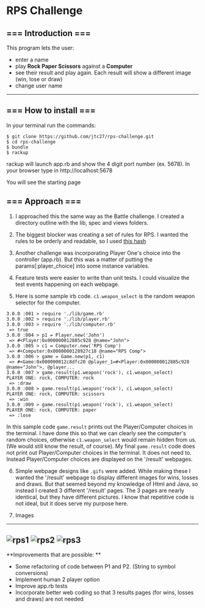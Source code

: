 # RPS Challenge
=== Introduction ===
---------

This program lets the user:
- enter a name
- play **Rock Paper Scissors** against a **Computer** 
- see their result and play again.  Each result will show a different image (win, lose or draw)
- change user name

---------
=== How to install ===
---------
In your terminal run the commands:
```
$ git clone https://github.com/jtc27/rps-challenge.git
$ cd rps-challenge
$ bundle
$ rackup
```
rackup will launch app.rb and show the 4 digit port number (ex. 5678).  In your browser type in http://localhost:5678

You will see the starting page

=== Approach ===
---------
1. I approached this the same way as the Battle challenge.  I created a directory outline with the lib, spec and views folders.

2. The biggest blocker was creating a set of rules for RPS.  I wanted the rules to be orderly and readable, so I used [this hash](https://stackoverflow.com/questions/10923486/hw-impossibility-create-a-rock-paper-scissors-program-in-ruby-without-using-c)

3. Another challenge was incorporating Player One's choice into the controller (app.rb).  But this was a matter of putting the params[:player_choice] into some instance variables.

4. Feature tests were easier to write than unit tests.  I could visualize the test events happening on each webpage.

5. Here is some sample irb code.  ```c1.weapon_select``` is the random weapon selector for the computer.

```
3.0.0 :001 > require './lib/game.rb'
3.0.0 :002 > require './lib/player.rb'
3.0.0 :003 > require './lib/computer.rb'
 => true
3.0.0 :004 > p1 = Player.new('John')
 => #<Player:0x000000012885c928 @name="John">
3.0.0 :005 > c1 = Computer.new('RPS Comp')
 => #<Computer:0x0000000128927c18 @name="RPS Comp">
3.0.0 :006 > game = Game.new(p1, c1)
 => #<Game:0x000000012c8dfc20 @player_1=#<Player:0x000000012885c928 @name="John">, @player...
3.0.0 :007 > game.result(p1.weapon('rock'), c1.weapon_select)
PLAYER ONE: rock, COMPUTER: rock
 => :draw
3.0.0 :008 > game.result(p1.weapon('rock'), c1.weapon_select)
PLAYER ONE: rock, COMPUTER: scissors
 => :win
3.0.0 :009 > game.result(p1.weapon('rock'), c1.weapon_select)
PLAYER ONE: rock, COMPUTER: paper
 => :lose
```
In this sample code ```game.result``` prints out the Player/Computer choices in the terminal.  I have done this so that we can clearly see the computer's random choices, otherwise ```c1.weapon_select``` would remain hidden from us.  (We would still know the result, of course).  My final ```game.result``` code does not print out Player/Computer choices in the terminal.  It does not need to.  Instead Player/Computer choices are displayed on the '/result' webpages.

6. Simple webpage designs like ```.gifs``` were added.  While making these I wanted the '/result' webpage to display different images for wins, losses and draws.  But that seemed beyond my knowledge of Html and Java, so instead I created 3 different '/result' pages.  The 3 pages are nearly identical, but they have different pictures.  I know that repetitive code is not ideal, but it does serve my purpose here.

7. Images

----
![rps1](https://imgur.com/nDcrpg5m.png) ![rps2](https://imgur.com/80lK0UNm.png) ![rps3](https://imgur.com/pFyQ5kWm.png)
----


**Improvements that are possible: **

* Some refactoring of code between P1 and P2.  (String to symbol conversions)
* Implement human 2 player option 
* Improve app.rb tests
* Incorporate better web coding so that 3 results pages (for wins, losses and draws) are not needed

